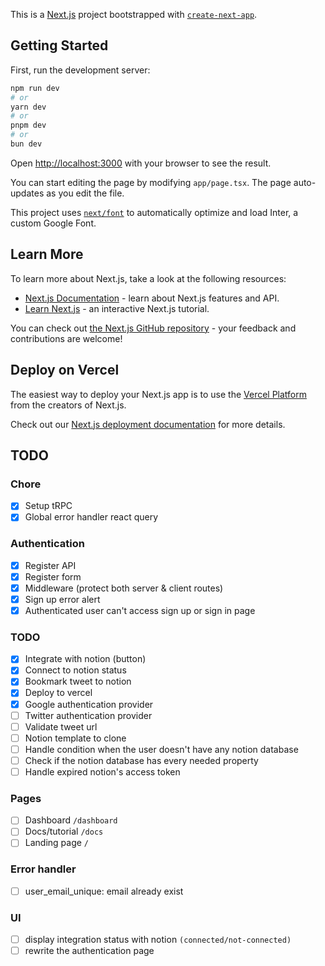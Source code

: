 This is a [Next.js](https://nextjs.org/) project bootstrapped with [`create-next-app`](https://github.com/vercel/next.js/tree/canary/packages/create-next-app).

## Getting Started

First, run the development server:

```bash
npm run dev
# or
yarn dev
# or
pnpm dev
# or
bun dev
```

Open [http://localhost:3000](http://localhost:3000) with your browser to see the result.

You can start editing the page by modifying `app/page.tsx`. The page auto-updates as you edit the file.

This project uses [`next/font`](https://nextjs.org/docs/basic-features/font-optimization) to automatically optimize and load Inter, a custom Google Font.

## Learn More

To learn more about Next.js, take a look at the following resources:

- [Next.js Documentation](https://nextjs.org/docs) - learn about Next.js features and API.
- [Learn Next.js](https://nextjs.org/learn) - an interactive Next.js tutorial.

You can check out [the Next.js GitHub repository](https://github.com/vercel/next.js/) - your feedback and contributions are welcome!

## Deploy on Vercel

The easiest way to deploy your Next.js app is to use the [Vercel Platform](https://vercel.com/new?utm_medium=default-template&filter=next.js&utm_source=create-next-app&utm_campaign=create-next-app-readme) from the creators of Next.js.

Check out our [Next.js deployment documentation](https://nextjs.org/docs/deployment) for more details.

## TODO

### Chore

- [x] Setup tRPC
- [x] Global error handler react query

### Authentication

- [x] Register API
- [x] Register form
- [x] Middleware (protect both server & client routes)
- [x] Sign up error alert
- [x] Authenticated user can't access sign up or sign in page

### TODO

- [x] Integrate with notion (button)
- [x] Connect to notion status
- [x] Bookmark tweet to notion
- [x] Deploy to vercel
- [x] Google authentication provider
- [ ] Twitter authentication provider
- [ ] Validate tweet url
- [ ] Notion template to clone
- [ ] Handle condition when the user doesn't have any notion database
- [ ] Check if the notion database has every needed property
- [ ] Handle expired notion's access token

### Pages

- [ ] Dashboard `/dashboard`
- [ ] Docs/tutorial `/docs`
- [ ] Landing page `/`

### Error handler

- [ ] user_email_unique: email already exist

### UI

- [ ] display integration status with notion `(connected/not-connected)`
- [ ] rewrite the authentication page
